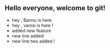 ## Hello everyone, welcome to git!
- hey , Bannu is here
- hey , vamsi is here !
- added new feature
- new line added
- new line two added !